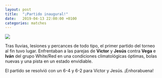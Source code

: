 ```yaml
---
layout: post
title:  "¡Partido inaugural!"
date:   2019-04-13 22:00:00 +0100
categories: matches
---
```


![](https://www.dropbox.com/s/qqw6r5h67uyx105/partido-inaugural.png?raw=1)

Tras lluvias, lesiones y percances de todo tipo, el primer partido del torneo al fin tuvo lugar.
Enfrentaban a las parejas de **Victor** y **Jesús** contra **Vega** e **Iván** del grupo White/Red
en una condiciones climatológicas óptimas, bolas nuevas y una pista en un estado envidiable.

El partido se resolvió con un 6-4 y 6-2 para Victor y Jesús. ¡Enhorabuena!
